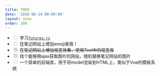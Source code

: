 ```yaml
---
title: TODO
date: '2016-08-14 00:00:00'
layout: note
order: 200
---
```


- <input type="checkbox" disabled/> 学习[`futures-rs`](https://github.com/alexcrichton/futures-rs/blob/master/TUTORIAL.md)
- <input type="checkbox" disabled/> 在笔记网站上增加emoji表情！
- <input type="checkbox" checked disabled/> <del>在笔记网站上增加视差效果，使用Tool中的视差库</del>
- <input type="checkbox" checked disabled/> 找个能够用ajax获取图片的网站，随机替换笔记网站的图片
- <input type="checkbox" disabled/> 一个简单的前端库，用于将model渲染到HTML上，类似于Vue的模板系统

